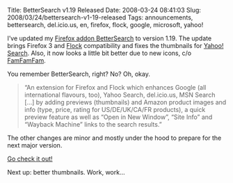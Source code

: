 Title: BetterSearch v1.19 Released
Date: 2008-03-24 08:41:03
Slug: 2008/03/24/bettersearch-v1-19-released
Tags: announcements, bettersearch, del.icio.us, en, firefox, flock, google, microsoft, yahoo!


I’ve updated my [Firefox addon BetterSearch][1] to version 1.19. The update
brings Firefox 3 and [Flock][2] compatibility and fixes the thumbnails for
[Yahoo! Search][3]. Also, it now looks a little bit better due to new icons,
c/o [FamFamFam][4].

You remember BetterSearch, right? No? Oh, okay.

> “An extension for Firefox and Flock which enhances Google (all international
flavours, too), Yahoo Search, del.icio.us, MSN Search […] by adding previews
(thumbnails) and Amazon product images and info (type, price, rating for
US/DE/UK/CA/FR products), a quick preview feature as well as “Open in New
Window”, “Site Info” and “Wayback Machine” links to the search results.”

The other changes are minor and mostly under the hood to prepare for the next
major version.

[Go check it out!][1]

Next up: better thumbnails. Work, work…

   [1]: http://bettersearch.zottmann.org/
   [2]: http://flock.com/
   [3]: http://search.yahoo.com/
   [4]: http://www.famfamfam.com/lab/icons/silk/

